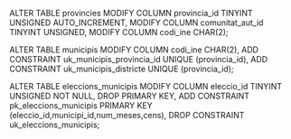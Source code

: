 ALTER TABLE provincies
	MODIFY COLUMN provincia_id		TINYINT UNSIGNED AUTO_INCREMENT,
	MODIFY COLUMN comunitat_aut_id	TINYINT UNSIGNED,
	MODIFY COLUMN codi_ine			CHAR(2);
  
  ALTER TABLE municipis 
	MODIFY COLUMN codi_ine			CHAR(2),
	ADD CONSTRAINT uk_municipis_provincia_id UNIQUE (provincia_id),
    ADD CONSTRAINT uk_municipis_districte UNIQUE (provincia_id);
    
ALTER TABLE eleccions_municipis 
	MODIFY COLUMN eleccio_id		TINYINT UNSIGNED NOT NULL,
    DROP PRIMARY KEY,
	ADD CONSTRAINT pk_eleccions_municipis PRIMARY KEY (eleccio_id,municipi_id,num_meses,cens),
    DROP CONSTRAINT uk_eleccions_municipis;
